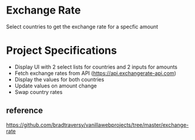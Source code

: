 # Exchange Rate
Select countries to get the exchange rate for a specfic amount

# Project Specifications
- Display UI with 2 select lists for countries and 2 inputs for amounts
- Fetch exchange rates from API (https://api.exchangerate-api.com)
- Display the values for both countries
- Update values on amount change
- Swap country rates

## reference
https://github.com/bradtraversy/vanillawebprojects/tree/master/exchange-rate
